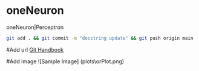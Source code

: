 # oneNeuron
oneNeuron|Perceptron

```bash
git add . && git commit -m "docstring update" && git push origin main
```

#Add url
[Git Handbook](https://guides.github.com/introduction/git-handbook/)

#Add image
![Sample Image] (plots\orPlot.png)
